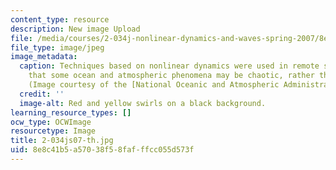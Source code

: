 ```yaml
---
content_type: resource
description: New image Upload
file: /media/courses/2-034j-nonlinear-dynamics-and-waves-spring-2007/8e8c41b5a57038f58fafffcc055d573f_2-034js07-th.jpg
file_type: image/jpeg
image_metadata:
  caption: Techniques based on nonlinear dynamics were used in remote sensing to suggest
    that some ocean and atmospheric phenomena may be chaotic, rather than random.
    (Image courtesy of the [National Oceanic and Atmospheric Administration](http://www.noaa.gov/).)
  credit: ''
  image-alt: Red and yellow swirls on a black background.
learning_resource_types: []
ocw_type: OCWImage
resourcetype: Image
title: 2-034js07-th.jpg
uid: 8e8c41b5-a570-38f5-8faf-ffcc055d573f
---
```

